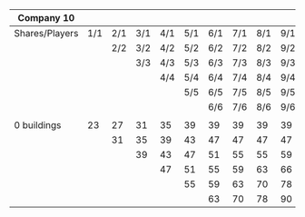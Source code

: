 | Company 10     |     |     |     |     |     |     |     |     |     |
|----------------|-----|-----|-----|-----|-----|-----|-----|-----|-----|
| Shares/Players | 1/1 | 2/1 | 3/1 | 4/1 | 5/1 | 6/1 | 7/1 | 8/1 | 9/1 |
|                |     | 2/2 | 3/2 | 4/2 | 5/2 | 6/2 | 7/2 | 8/2 | 9/2 |
|                |     |     | 3/3 | 4/3 | 5/3 | 6/3 | 7/3 | 8/3 | 9/3 |
|                |     |     |     | 4/4 | 5/4 | 6/4 | 7/4 | 8/4 | 9/4 |
|                |     |     |     |     | 5/5 | 6/5 | 7/5 | 8/5 | 9/5 |
|                |     |     |     |     |     | 6/6 | 7/6 | 8/6 | 9/6 |
|                |     |     |     |     |     |     |     |     |     |
| 0 buildings    | 23  | 27  | 31  | 35  | 39  | 39  | 39  | 39  | 39  |
|                |     | 31  | 35  | 39  | 43  | 47  | 47  | 47  | 47  |
|                |     |     | 39  | 43  | 47  | 51  | 55  | 55  | 59  |
|                |     |     |     | 47  | 51  | 55  | 59  | 63  | 66  |
|                |     |     |     |     | 55  | 59  | 63  | 70  | 78  |
|                |     |     |     |     |     | 63  | 70  | 78  | 90  |

